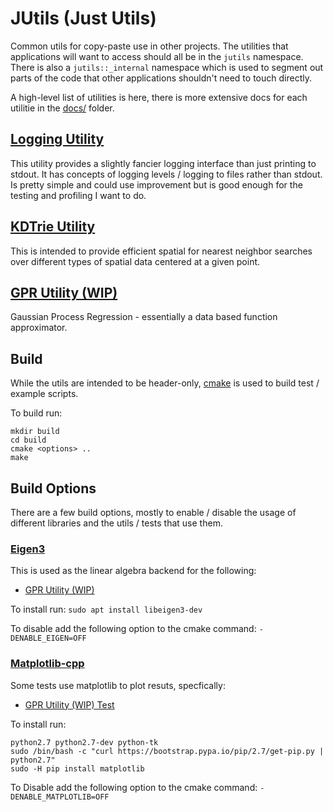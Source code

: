 # JUtils (Just Utils)
Common utils for copy-paste use in other projects. The utilities that applications will want to access should all be in the `jutils` namespace. There is also a `jutils::_internal` namespace which is used to segment out parts of the code that other applications shouldn't need to touch directly.

A high-level list of utilities is here, there is more extensive docs for each utilitie in the [docs/](docs/) folder.

## [Logging Utility](docs/logging.md)
This utility provides a slightly fancier logging interface than just printing to stdout. It has concepts of logging levels / logging to files rather than stdout. Is pretty simple and could use improvement but is good enough for the testing and profiling I want to do.

## [KDTrie Utility](docs/kdtrie.md)
This is intended to provide efficient spatial for nearest neighbor searches over different types of spatial data centered at a given point.

## [GPR Utility (WIP)](docs/sparse_gpr.md)
Gaussian Process Regression - essentially a data based function approximator.

## Build
While the utils are intended to be header-only, [cmake](https://cmake.org/) is used to build test / example scripts.

To build run:
```
mkdir build
cd build
cmake <options> ..
make
```

## Build Options
There are a few build options, mostly to enable / disable the usage of different libraries and the utils / tests that use them.
### [Eigen3](https://eigen.tuxfamily.org/index.php)
This is used as the linear algebra backend for the following:
- [GPR Utility (WIP)](docs/sparse_gpr.md)

To install run: `sudo apt install libeigen3-dev`

To disable add the following option to the cmake command: `-DENABLE_EIGEN=OFF`

### [Matplotlib-cpp](https://github.com/lava/matplotlib-cpp)
Some tests use matplotlib to plot resuts, specfically:
- [GPR Utility (WIP) Test](src/gpr_test.cpp)

To install run:
```
python2.7 python2.7-dev python-tk
sudo /bin/bash -c "curl https://bootstrap.pypa.io/pip/2.7/get-pip.py | python2.7"
sudo -H pip install matplotlib
```
To Disable add the following option to the cmake command: `-DENABLE_MATPLOTLIB=OFF`